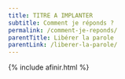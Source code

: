 ```yaml
---
title: TITRE A IMPLANTER
subtitle: Comment je réponds ?
permalink: /comment-je-reponds/
parentTitle: Libérer la parole
parentLink: /liberer-la-parole/
---
```


{% include afinir.html %}